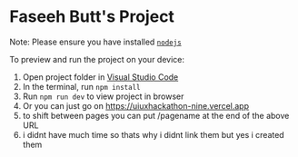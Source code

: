 
  # Faseeh Butt's Project

  Note: Please ensure you have installed <code><a href="https://nodejs.org/en/download/">nodejs</a></code>

  To preview and run the project on your device:
  1) Open project folder in <a href="https://code.visualstudio.com/download">Visual Studio Code</a>
  2) In the terminal, run `npm install`
  3) Run `npm run dev` to view project in browser
  4) Or you can just go on https://uiuxhackathon-nine.vercel.app
  5) to shift between pages you can put /pagename at the end of the above URL
  6) i didnt have much time so thats why i didnt link them but yes i  created them
     
